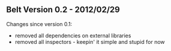 Belt Version 0.2 - 2012/02/29
---------------------------
Changes since version 0.1:

*   removed all dependencies on external libraries
*   removed all inspectors - keepin' it simple and stupid for now